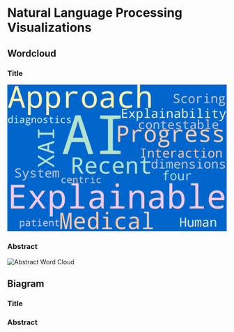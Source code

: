 # Natural Language Processing Visualizations

## Wordcloud
### Title
![Title Word Cloud](Title_Worldcloud.png)
### Abstract
![Abstract Word Cloud](Abstract_Worldcloud.png)
## Biagram 
### Title

### Abstract


